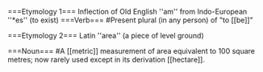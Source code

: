 ===Etymology 1===
Inflection of Old English ''am'' from Indo-European ''*es'' (to exist)
===Verb===
#Present plural (in any person) of "to [[be]]" 

===Etymology 2===
Latin ''area'' (a piece of level ground)

===Noun===
#A [[metric]] measurement of area equivalent to 100 square metres; now rarely used except in its derivation [[hectare]].